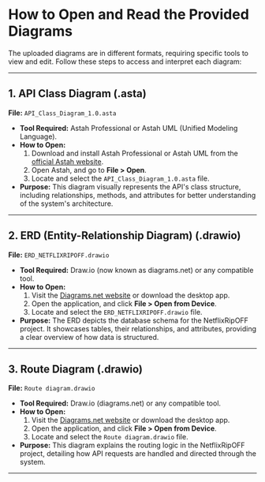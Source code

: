 # How to Open and Read the Provided Diagrams

The uploaded diagrams are in different formats, requiring specific tools to view and edit. Follow these steps to access and interpret each diagram:

---

## 1. API Class Diagram (.asta)
**File:** `API_Class_Diagram_1.0.asta`  
- **Tool Required:** Astah Professional or Astah UML (Unified Modeling Language).  
- **How to Open:**
  1. Download and install Astah Professional or Astah UML from the [official Astah website](https://astah.net/).
  2. Open Astah, and go to **File > Open**.
  3. Locate and select the `API_Class_Diagram_1.0.asta` file.  
- **Purpose:** This diagram visually represents the API's class structure, including relationships, methods, and attributes for better understanding of the system's architecture.

---

## 2. ERD (Entity-Relationship Diagram) (.drawio)
**File:** `ERD_NETFLIXRIPOFF.drawio`  
- **Tool Required:** Draw.io (now known as diagrams.net) or any compatible tool.  
- **How to Open:**
  1. Visit the [Diagrams.net website](https://app.diagrams.net/) or download the desktop app.
  2. Open the application, and click **File > Open from Device**.
  3. Locate and select the `ERD_NETFLIXRIPOFF.drawio` file.  
- **Purpose:** The ERD depicts the database schema for the NetflixRipOFF project. It showcases tables, their relationships, and attributes, providing a clear overview of how data is structured.

---

## 3. Route Diagram (.drawio)
**File:** `Route diagram.drawio`  
- **Tool Required:** Draw.io (diagrams.net) or any compatible tool.  
- **How to Open:**
  1. Visit the [Diagrams.net website](https://app.diagrams.net/) or download the desktop app.
  2. Open the application, and click **File > Open from Device**.
  3. Locate and select the `Route diagram.drawio` file.  
- **Purpose:** This diagram explains the routing logic in the NetflixRipOFF project, detailing how API requests are handled and directed through the system.

---